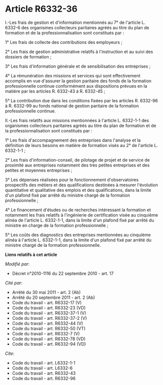 # Article R6332-36

I.-Les frais de gestion et d'information mentionnés au 7° de l'article L. 6332-6 des organismes collecteurs paritaires agréés
au titre du plan de formation et de la professionnalisation sont constitués par : 

1° Les frais de collecte des contributions des employeurs ; 

2° Les frais de gestion administrative relatifs à l'instruction et au suivi des dossiers de formation ; 

3° Les frais d'information générale et de sensibilisation des entreprises ; 

4° La rémunération des missions et services qui sont effectivement accomplis en vue d'assurer la gestion paritaire des fonds
de la formation professionnelle continue conformément aux dispositions prévues en la matière par les articles R. 6332-43 à R.
6332-45 ; 

5° La contribution due dans les conditions fixées par les articles R. 6332-96 à R. 6332-99 au fonds national de gestion
paritaire de la formation professionnelle continue. 

II.-Les frais relatifs aux missions mentionnées à l'article L. 6332-1-1 des organismes collecteurs paritaires agréés au titre
du plan de formation et de la professionnalisation sont constitués par : 

1° Les frais d'accompagnement des entreprises dans l'analyse et la définition de leurs besoins en matière de formation visés
au 2° de l'article L. 6332-1-1 ; 

2° Les frais d'information-conseil, de pilotage de projet et de service de proximité aux entreprises notamment des très
petites entreprises et des petites et moyennes entreprises ; 

3° Les dépenses réalisées pour le fonctionnement d'observatoires prospectifs des métiers et des qualifications destinées à
mesurer l'évolution quantitative et qualitative des emplois et des qualifications, dans la limite d'un plafond fixé par
arrêté du ministre chargé de la formation professionnelle ; 

4° Le financement d'études ou de recherches intéressant la formation et notamment les frais relatifs à l'ingénierie de
certification visée au cinquième alinéa de l'article L. 6332-1-1, dans la limite d'un plafond fixé par arrêté du ministre en
charge de la formation professionnelle ; 

5° Les coûts des diagnostics des entreprises mentionnées au cinquième alinéa à l'article L. 6332-1-1, dans la limite d'un
plafond fixé par arrêté du ministre chargé de la formation professionnelle.

**Liens relatifs à cet article**

_Modifié par_:

  - Décret n°2010-1116 du 22 septembre 2010 - art. 17

_Cité par_:

  - Arrêté du 30 mai 2011 - art. 2 (Ab)
  - Arrêté du 20 septembre 2011 - art. 2 (Ab)
  - Code du travail - art. R6332-17 (V)
  - Code du travail - art. R6332-23 (VD)
  - Code du travail - art. R6332-37-1 (V)
  - Code du travail - art. R6332-37-2 (V)
  - Code du travail - art. R6332-44 (V)
  - Code du travail - art. R6332-50 (VT)
  - Code du travail - art. R6332-7 (V)
  - Code du travail - art. R6332-78 (VD)
  - Code du travail - art. R6332-94 (VD)

_Cite_:

  - Code du travail - art. L6332-1-1
  - Code du travail - art. L6332-6
  - Code du travail - art. R6332-43
  - Code du travail - art. R6332-96
